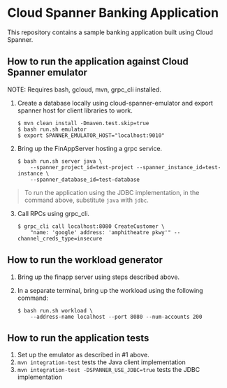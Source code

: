 # Cloud Spanner Banking Application

This repository contains a sample banking application built using Cloud Spanner.

## How to run the application against Cloud Spanner emulator

NOTE: Requires bash, gcloud, mvn, grpc_cli installed.

1. Create a database locally using cloud-spanner-emulator and export spanner host
for client libraries to work.

    ```
    $ mvn clean install -Dmaven.test.skip=true
    $ bash run.sh emulator
    $ export SPANNER_EMULATOR_HOST="localhost:9010"
    ```

2. Bring up the FinAppServer hosting a grpc service.

    ```
    $ bash run.sh server java \
        --spanner_project_id=test-project --spanner_instance_id=test-instance \
        --spanner_database_id=test-database
    ```
> To run the application using the JDBC implementation, in the command above,
substitute `java` with `jdbc`.

3. Call RPCs using grpc_cli.

    ```
    $ grpc_cli call localhost:8080 CreateCustomer \
        "name: 'google' address: 'amphitheatre pkwy'" --channel_creds_type=insecure
    ```

## How to run the workload generator

1. Bring up the finapp server using steps described above.

2. In a separate terminal, bring up the workload using the following command:
 
    ```
    $ bash run.sh workload \
        --address-name localhost --port 8080 --num-accounts 200 
    ```

## How to run the application tests

1. Set up the emulator as described in #1 above.
2. `mvn integration-test` tests the Java client implementation
3. `mvn integration-test -DSPANNER_USE_JDBC=true` tests the JDBC implementation

